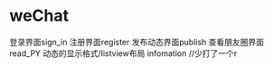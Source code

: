 # weChat
登录界面sign_in
注册界面register
发布动态界面publish
查看朋友圈界面read_PY
动态的显示格式/listview布局 infomation  //少打了一个r
